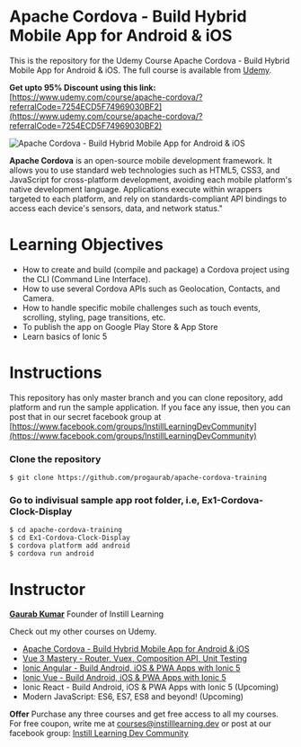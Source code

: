 # Apache Cordova - Build Hybrid Mobile App for Android & iOS
This is the repository for the Udemy Course Apache Cordova - Build Hybrid Mobile App for Android & iOS. The full course is available from [Udemy](https://www.udemy.com/course/apache-cordova/?referralCode=7254ECD5F74969030BF2).

**Get upto 95% Discount using this link:** [https://www.udemy.com/course/apache-cordova/?referralCode=7254ECD5F74969030BF2](https://www.udemy.com/course/apache-cordova/?referralCode=7254ECD5F74969030BF2)

![Apache Cordova - Build Hybrid Mobile App for Android & iOS](https://img-a.udemycdn.com/course/750x422/3563971_a3d6_3.jpg?akD7s3N2w2OuLMOriDMPYe-4PBQKiaVrEOLeMYODpT_2Rtwoh9mdqFrqXYCAi4apO7INcJyeY6HnZfLhMw0KyEucaGk3EFB7KsdWoHR3SQld6ayXLIq-OMqO9eesQGhB)

**Apache Cordova** is an open-source mobile development framework. It allows you to use standard web technologies such as HTML5, CSS3, and JavaScript for cross-platform development, avoiding each mobile platform's native development language. Applications execute within wrappers targeted to each platform, and rely on standards-compliant API bindings to access each device's sensors, data, and network status."

# Learning Objectives
* How to create and build (compile and package) a Cordova project using the CLI (Command Line Interface).
* How to use several Cordova APIs such as Geolocation, Contacts, and Camera.
* How to handle specific mobile challenges such as touch events, scrolling, styling, page transitions, etc.
* To publish the app on Google Play Store & App Store
* Learn basics of Ionic 5

# Instructions
This repository has only master branch and you can clone repository, add platform and run the sample application. If you face any issue, then you can post that in our secret facebook group at [https://www.facebook.com/groups/InstillLearningDevCommunity](https://www.facebook.com/groups/InstillLearningDevCommunity)  

### Clone the repository 
``` $ git clone https://github.com/progaurab/apache-cordova-training ```

### Go to indivisual sample app root folder, i.e, Ex1-Cordova-Clock-Display
```
$ cd apache-cordova-training
$ cd Ex1-Cordova-Clock-Display
$ cordova platform add android
$ cordova run android
```

# Instructor
**[Gaurab Kumar](https://www.linkedin.com/in/progaurab)**
Founder of Instill Learning


Check out my other courses on Udemy.

* [Apache Cordova - Build Hybrid Mobile App for Android & iOS](https://www.udemy.com/course/apache-cordova/?referralCode=7254ECD5F74969030BF2)
* [Vue 3 Mastery - Router, Vuex, Composition API, Unit Testing](https://www.udemy.com/course/vuejs-mastery/?referralCode=E5BE9F0369E8443597C2)
* [Ionic Angular - Build Android, iOS & PWA Apps with Ionic 5](https://www.udemy.com/course/ionic-angular-android-ios-pwa/?referralCode=496914FCE019147DA7B4)
* [Ionic Vue - Build Android, iOS & PWA Apps with Ionic 5](https://www.udemy.com/course/ionic-vue/?referralCode=DFA269E4CB54560A8C2A)
* Ionic React - Build Android, iOS & PWA Apps with Ionic 5 (Upcoming)
* Modern JavaScript: ES6, ES7, ES8 and beyond! (Upcoming)

**Offer** Purchase any three courses and get free access to all my courses. For free coupon, write me at courses@instilllearning.dev or post at our facebook group: [Instill Learning Dev Community](https://www.facebook.com/groups/InstillLearningDevCommunity)
